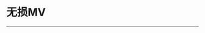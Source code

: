 
  # 无损MV
  ---

  <Common-LinkList :linkList='{"name":"无损MV","item":[{"link":"https://www.sq688.com","icon":"https://www.sq688.com/favicon.ico","text":"超高无损音乐"},{"link":"","icon":"/aLinks/logo.png","text":"赞助会员可浏览"},{"link":"http://www.acgjc.com/","icon":"http://www.acgjc.com/favicon.ico","text":"动漫无损-漫音社"},{"link":"http://tieba.baidu.com/f?kw=%E6%97%A0%E6%8D%9F%E9%9F%B3%E4%B9%90&traceid=","icon":"http://tieba.baidu.com/favicon.ico","text":"无损音乐贴吧"},{"link":"https://www.cdbao.net","icon":"https://www.cdbao.net/favicon.ico","text":"CD包音乐网"},{"link":"http://www.zasv.net/forum-44-1.html","icon":"http://www.zasv.net/favicon.ico","text":"杂碎音乐论坛"},{"link":"http://bbs.musicool.cn","icon":"http://bbs.musicool.cn/favicon.ico","text":"炫音音乐论坛"},{"link":"https://www.maomicd.com/","icon":"https://www.maomicd.com/favicon.ico","text":"猫咪音乐网"},{"link":"https://wusunyinyue.cn","icon":"/aLinks/logo.png","text":"无损音乐网"},{"link":"http://www.moofeel.com/forum.php","icon":"http://www.moofeel.com/favicon.ico","text":"磨坊音乐"},{"link":"http://bbs.besgold.com","icon":"http://bbs.besgold.com/favicon.ico","text":"百事高音乐论坛"},{"link":"http://www.mixrnb.com","icon":"http://www.mixrnb.com/favicon.ico","text":"MixRNB"},{"link":"http://www.yinyuetai.com","icon":"http://www.yinyuetai.com/favicon.ico","text":"音悦台"},{"link":"http://tool.mkblog.cn/yinyuetai/","icon":"http://tool.mkblog.cn/favicon.ico","text":"音悦台视频解析"},{"link":"https://v.qq.com/music/","icon":"https://v.qq.com/favicon.ico","text":"腾讯MV"},{"link":"http://music.iqiyi.com","icon":"http://music.iqiyi.com/favicon.ico","text":"爱奇艺MV"},{"link":"http://www.kuwo.cn/mvs","icon":"http://www.kuwo.cn/favicon.ico","text":"酷我MV"},{"link":"http://www.kugou.com/mvweb/html/","icon":"http://www.kugou.com/favicon.ico","text":"酷狗MV"},{"link":"https://www.dlkoo.com/down/6/","icon":"https://www.dlkoo.com/favicon.ico","text":"大连生活网MV"},{"link":"http://www.xiazaimv.com/forum.php","icon":"http://www.xiazaimv.com/favicon.ico","text":"SQHD"},{"link":"http://t.hdjay.com/forum.php","icon":"http://t.hdjay.com/favicon.ico","text":"可乐分享"},{"link":"https://note.youdao.com/ynoteshare1/index.html?id=a9640bda4d9c0a9206e0ce687e26e92e&type=note","icon":"https://note.youdao.com/favicon.ico","text":"更多"}]}'/>
  